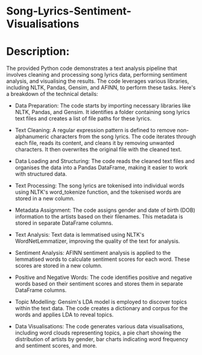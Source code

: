 # Song-Lyrics-Sentiment-Visualisations
# Description:

The provided Python code demonstrates a text analysis pipeline that involves cleaning and processing song lyrics data, performing sentiment analysis, and visualising the results. The code leverages various libraries, including NLTK, Pandas, Gensim, and AFINN, to perform these tasks. Here's a breakdown of the technical details:

* Data Preparation:
The code starts by importing necessary libraries like NLTK, Pandas, and Gensim.
It identifies a folder containing song lyrics text files and creates a list of file paths for these lyrics.

* Text Cleaning:
A regular expression pattern is defined to remove non-alphanumeric characters from the song lyrics.
The code iterates through each file, reads its content, and cleans it by removing unwanted characters. It then overwrites the original file with the cleaned text.

* Data Loading and Structuring:
The code reads the cleaned text files and organises the data into a Pandas DataFrame, making it easier to work with structured data.

* Text Processing:
The song lyrics are tokenised into individual words using NLTK's word_tokenize function, and the tokenised words are stored in a new column.

* Metadata Assignment:
The code assigns gender and date of birth (DOB) information to the artists based on their filenames. This metadata is stored in separate DataFrame columns.

* Text Analysis:
Text data is lemmatised using NLTK's WordNetLemmatizer, improving the quality of the text for analysis.

* Sentiment Analysis:
AFINN sentiment analysis is applied to the lemmatised words to calculate sentiment scores for each word. These scores are stored in a new column.

* Positive and Negative Words:
The code identifies positive and negative words based on their sentiment scores and stores them in separate DataFrame columns.

* Topic Modelling:
Gensim's LDA model is employed to discover topics within the text data. The code creates a dictionary and corpus for the words and applies LDA to reveal topics.

* Data Visualisations:
The code generates various data visualisations, including word clouds representing topics, a pie chart showing the distribution of artists by gender, bar charts indicating word frequency and sentiment scores, and more.
